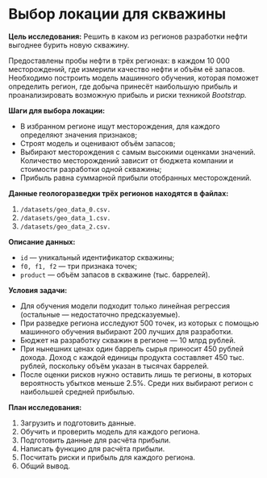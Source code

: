 # Выбор локации для скважины
**Цель исследования:**
Решить в каком из регионов разработки нефти выгоднее бурить новую скважину.

Предоставлены пробы нефти в трёх регионах: в каждом 10 000 месторождений, где измерили качество нефти и объём её запасов. Необходимо построить модель машинного обучения, которая поможет определить регион, где добыча принесёт наибольшую прибыль и проанализировать возможную прибыль и риски техникой *Bootstrap.*

**Шаги для выбора локации:**

- В избранном регионе ищут месторождения, для каждого определяют значения признаков;
- Строят модель и оценивают объём запасов;
- Выбирают месторождения с самым высокими оценками значений. Количество месторождений зависит от бюджета компании и стоимости разработки одной скважины;
- Прибыль равна суммарной прибыли отобранных месторождений.

**Данные геологоразведки трёх регионов находятся в файлах:** 
1. `/datasets/geo_data_0.csv.`
2. `/datasets/geo_data_1.csv.`
3. `/datasets/geo_data_2.csv.`

**Описание данных:**
* `id` — уникальный идентификатор скважины;
* `f0, f1, f2` — три признака точек;
* `product` — объём запасов в скважине (тыс. баррелей).

**Условия задачи:**
- Для обучения модели подходит только линейная регрессия (остальные — недостаточно предсказуемые).
- При разведке региона исследуют 500 точек, из которых с помощью машинного обучения выбирают 200 лучших для разработки.
- Бюджет на разработку скважин в регионе — 10 млрд рублей.
- При нынешних ценах один баррель сырья приносит 450 рублей дохода. Доход с каждой единицы продукта составляет 450 тыс. рублей, поскольку объём указан в тысячах баррелей.
- После оценки рисков нужно оставить лишь те регионы, в которых вероятность убытков меньше 2.5%. Среди них выбирают регион с наибольшей средней прибылью.

**План исследования:**
1. Загрузить и подготовить данные.
2. Обучить и проверить модель для каждого региона.
3. Подготовить данные для расчёта прибыли.
4. Написать функцию для расчёта прибыли.
5. Посчитать риски и прибыль для каждого региона.
6. Общий вывод.
